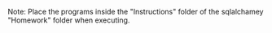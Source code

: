 Note: Place the programs inside the "Instructions" folder of the sqlalchamey "Homework" folder when executing.